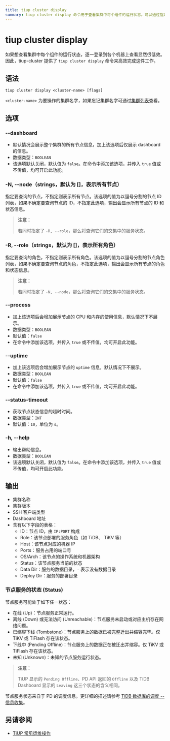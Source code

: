 ```yaml
---
title: tiup cluster display
summary: tiup cluster display 命令用于查看集群中每个组件的运行状态。可以通过指定选项来展示特定信息，如节点的 CPU 和内存使用情况，节点的 uptime 信息等。输出包括集群名称、版本、SSH 客户端类型、Dashboard 地址以及节点的 ID、角色、主机 IP、端口号、操作系统和机器架构、服务状态、数据目录和部署目录。节点服务状态包括在线、离线、已缩容下线、下线中和未知。详细状态含义可参考相关文档。
---
```


# tiup cluster display

如果想查看集群中每个组件的运行状态，逐一登录到各个机器上查看显然很低效。因此，tiup-cluster 提供了 `tiup cluster display` 命令来高效完成这件工作。

## 语法

```shell
tiup cluster display <cluster-name> [flags]
```

`<cluster-name>` 为要操作的集群名字，如果忘记集群名字可通过[集群列表](/tiup/tiup-component-cluster-list.md)查看。

## 选项

### --dashboard

- 默认情况会展示整个集群的所有节点信息，加上该选项后仅展示 dashboard 的信息。
- 数据类型：`BOOLEAN`
- 该选项默认关闭，默认值为 `false`。在命令中添加该选项，并传入 `true` 值或不传值，均可开启此功能。

### -N, --node（strings，默认为 []，表示所有节点）

指定要查询的节点，不指定则表示所有节点。该选项的值为以逗号分割的节点 ID 列表，如果不确定要查询节点的 ID，不指定此选项，输出会显示所有节点的 ID 和状态信息。

> **注意：**
>
> 若同时指定了 `-R, --role`，那么将查询它们的交集中的服务状态。

### -R, --role（strings，默认为 []，表示所有角色）

指定要查询的角色，不指定则表示所有角色。该选项的值为以逗号分割的节点角色列表，如果不确定要查询节点的角色，不指定此选项，输出会显示所有节点的角色和状态信息。

> **注意：**
>
> 若同时指定了 `-N, --node`，那么将查询它们的交集中的服务状态。

### --process

- 加上该选项后会增加展示节点的 CPU 和内存的使用信息，默认情况下不展示。
- 数据类型：`BOOLEAN`
- 默认值：`false`
- 在命令中添加该选项，并传入 `true` 或不传值，均可开启此功能。

### --uptime

- 加上该选项后会增加展示节点的 `uptime` 信息，默认情况下不展示。
- 数据类型：`BOOLEAN`
- 默认值：`false`
- 在命令中添加该选项，并传入 `true` 或不传值，均可开启此功能。

### --status-timeout

- 获取节点状态信息的超时时间。
- 数据类型：`INT`
- 默认值：`10`，单位为 `s`。

### -h, --help

- 输出帮助信息。
- 数据类型：`BOOLEAN`
- 该选项默认关闭，默认值为 `false`。在命令中添加该选项，并传入 `true` 值或不传值，均可开启此功能。

## 输出

- 集群名称
- 集群版本
- SSH 客户端类型
- Dashboard 地址
- 含有以下字段的表格：
    - ID：节点 ID，由 `IP:PORT` 构成
    - Role：该节点部署的服务角色（如 TiDB、 TiKV 等）
    - Host：该节点对应的机器 IP
    - Ports：服务占用的端口号
    - OS/Arch：该节点的操作系统和机器架构
    - Status：该节点服务当前的状态
    - Data Dir：服务的数据目录，`-` 表示没有数据目录
    - Deploy Dir：服务的部署目录

### 节点服务的状态 (Status)

节点服务可能处于如下任一状态：

- 在线 (Up)：节点服务正常运行。
- 离线 (Down) 或无法访问 (Unreachable)：节点服务未启动或对应主机存在网络问题。
- 已缩容下线 (Tombstone)：节点服务上的数据已被完整迁出并缩容完毕。仅 TiKV 或 TiFlash 存在该状态。
- 下线中 (Pending Offline)：节点服务上的数据正在被迁出并缩容。仅 TiKV 或 TiFlash 存在该状态。
- 未知 (Unknown)：未知的节点服务运行状态。

> **注意：**
>
> TiUP 显示的 `Pending Offline`、PD API 返回的 `Offline` 以及 TiDB Dashboard 显示的 `Leaving` 这三个状态的含义相同。

节点服务状态来自于 PD 的调度信息。更详细的描述请参考 [TiDB 数据库的调度 -- 信息收集](/tidb-scheduling.md#信息收集)。


## 另请参阅

- [TiUP 常见运维操作](/maintain-tidb-using-tiup.md)
